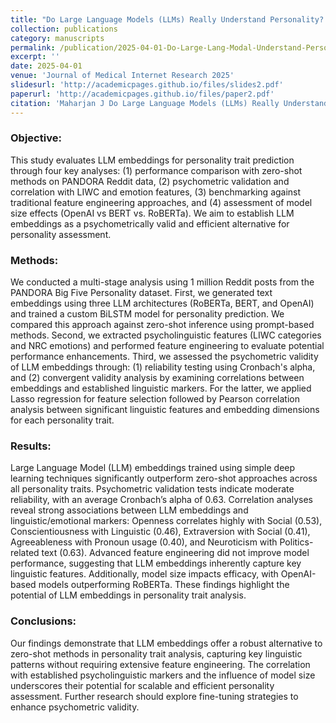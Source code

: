 ```yaml
---
title: "Do Large Language Models (LLMs) Really Understand Personality? A Test of Embeddings vs. Zero-Shot (Preprint)"
collection: publications
category: manuscripts
permalink: /publication/2025-04-01-Do-Large-Lang-Modal-Understand-Personality
excerpt: ''
date: 2025-04-01
venue: 'Journal of Medical Internet Research 2025'
slidesurl: 'http://academicpages.github.io/files/slides2.pdf'
paperurl: 'http://academicpages.github.io/files/paper2.pdf'
citation: 'Maharjan J Do Large Language Models (LLMs) Really Understand Personality? A Test of Embeddings vs. Zero-Shot JMIR Preprints. 01/04/2025:75347'
---
```


### Objective:

This study evaluates LLM embeddings for personality trait prediction through four key analyses: (1) performance comparison with zero-shot methods on PANDORA Reddit data, (2) psychometric validation and correlation with LIWC and emotion features, (3) benchmarking against traditional feature engineering approaches, and (4) assessment of model size effects (OpenAI vs BERT vs. RoBERTa). We aim to establish LLM embeddings as a psychometrically valid and efficient alternative for personality assessment.

### Methods:

We conducted a multi-stage analysis using 1 million Reddit posts from the PANDORA Big Five Personality dataset. First, we generated text embeddings using three LLM architectures (RoBERTa, BERT, and OpenAI) and trained a custom BiLSTM model for personality prediction. We compared this approach against zero-shot inference using prompt-based methods. Second, we extracted psycholinguistic features (LIWC categories and NRC emotions) and performed feature engineering to evaluate potential performance enhancements. Third, we assessed the psychometric validity of LLM embeddings through: (1) reliability testing using Cronbach's alpha, and (2) convergent validity analysis by examining correlations between embeddings and established linguistic markers. For the latter, we applied Lasso regression for feature selection followed by Pearson correlation analysis between significant linguistic features and embedding dimensions for each personality trait.

### Results:

Large Language Model (LLM) embeddings trained using simple deep learning techniques significantly outperform zero-shot approaches across all personality traits. Psychometric validation tests indicate moderate reliability, with an average Cronbach’s alpha of 0.63. Correlation analyses reveal strong associations between LLM embeddings and linguistic/emotional markers: Openness correlates highly with Social (0.53), Conscientiousness with Linguistic (0.46), Extraversion with Social (0.41), Agreeableness with Pronoun usage (0.40), and Neuroticism with Politics-related text (0.63). Advanced feature engineering did not improve model performance, suggesting that LLM embeddings inherently capture key linguistic features. Additionally, model size impacts efficacy, with OpenAI-based models outperforming RoBERTa. These findings highlight the potential of LLM embeddings in personality trait analysis.

### Conclusions:

Our findings demonstrate that LLM embeddings offer a robust alternative to zero-shot methods in personality trait analysis, capturing key linguistic patterns without requiring extensive feature engineering. The correlation with established psycholinguistic markers and the influence of model size underscores their potential for scalable and efficient personality assessment. Further research should explore fine-tuning strategies to enhance psychometric validity.